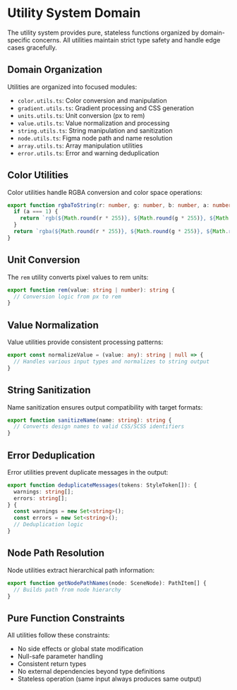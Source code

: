 # Utility System Domain

The utility system provides pure, stateless functions organized by domain-specific concerns. All utilities maintain strict type safety and handle edge cases gracefully.

## Domain Organization

Utilities are organized into focused modules:

- `color.utils.ts`: Color conversion and manipulation
- `gradient.utils.ts`: Gradient processing and CSS generation  
- `units.utils.ts`: Unit conversion (px to rem)
- `value.utils.ts`: Value normalization and processing
- `string.utils.ts`: String manipulation and sanitization
- `node.utils.ts`: Figma node path and name resolution
- `array.utils.ts`: Array manipulation utilities
- `error.utils.ts`: Error and warning deduplication

## Color Utilities

Color utilities handle RGBA conversion and color space operations:

```typescript
export function rgbaToString(r: number, g: number, b: number, a: number): string {
  if (a === 1) {
    return `rgb(${Math.round(r * 255)}, ${Math.round(g * 255)}, ${Math.round(b * 255)})`;
  }
  return `rgba(${Math.round(r * 255)}, ${Math.round(g * 255)}, ${Math.round(b * 255)}, ${a})`;
}
```

## Unit Conversion

The `rem` utility converts pixel values to rem units:

```typescript
export function rem(value: string | number): string {
  // Conversion logic from px to rem
}
```

## Value Normalization

Value utilities provide consistent processing patterns:

```typescript
export const normalizeValue = (value: any): string | null => {
  // Handles various input types and normalizes to string output
}
```

## String Sanitization

Name sanitization ensures output compatibility with target formats:

```typescript
export function sanitizeName(name: string): string {
  // Converts design names to valid CSS/SCSS identifiers
}
```

## Error Deduplication

Error utilities prevent duplicate messages in the output:

```typescript
export function deduplicateMessages(tokens: StyleToken[]): {
  warnings: string[];
  errors: string[];
} {
  const warnings = new Set<string>();
  const errors = new Set<string>();
  // Deduplication logic
}
```

## Node Path Resolution

Node utilities extract hierarchical path information:

```typescript
export function getNodePathNames(node: SceneNode): PathItem[] {
  // Builds path from node hierarchy
}
```

## Pure Function Constraints

All utilities follow these constraints:

- No side effects or global state modification
- Null-safe parameter handling
- Consistent return types
- No external dependencies beyond type definitions
- Stateless operation (same input always produces same output)
